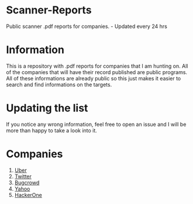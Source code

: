 # Scanner-Reports
Public scanner .pdf reports for companies. - Updated every 24 hrs 


# Information
This is a repository with .pdf reports for companies that I am hunting on. All of the companies that will have their record published are public programs. All of these informations are already public so this just makes it easier to search and find informations on the targets. 

# Updating the list
If you notice any wrong information, feel free to open an issue and I will be more than happy to take a look into it. 


# Companies
1. <a href="http://tools.bugbounty.site/scanner_reports/Uber.pdf">Uber</a>
2. <a href="http://tools.bugbounty.site/scanner_reports/Twitter.pdf">Twitter</a>
3. <a href="http://tools.bugbounty.site/scanner_reports/Bugcrowd.pdf">Bugcrowd</a>
4. <a href="http://tools.bugbounty.site/scanner_reports/Yahoo.pdf">Yahoo</a>
5. <a href="http://tools.bugbounty.site/scanner_reports/HackerOne.pdf">HackerOne</a>
